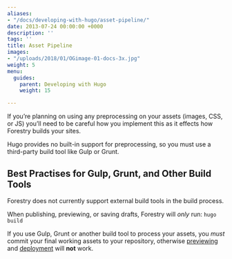 ```yaml
---
aliases:
- "/docs/developing-with-hugo/asset-pipeline/"
date: 2013-07-24 00:00:00 +0000
description: ''
tags: ''
title: Asset Pipeline
images:
- "/uploads/2018/01/OGimage-01-docs-3x.jpg"
weight: 5
menu:
  guides:
    parent: Developing with Hugo
    weight: 15

---
```

If you’re planning on using any preprocessing on your assets (images, CSS, or JS) you’ll need to be careful how you implement this as it effects how Forestry builds your sites.

Hugo provides no built-in support for preprocessing, so you must use a third-party build tool like Gulp or Grunt.

## Best Practises for Gulp, Grunt, and Other Build Tools
Forestry does not currently support external build tools in the build process.

When publishing, previewing, or saving drafts, Forestry will *only* run:
`hugo build`

If you use Gulp, Grunt or another build tool to process your assets, you *must* commit your final working assets to your repository, otherwise [previewing][1] and [deployment][2] will **not** work.

[1]: /docs/editing/previews
[2]: /docs/hosting/